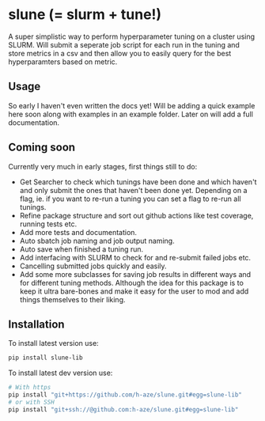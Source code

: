 # slune (= slurm + tune!)
A super simplistic way to perform hyperparameter tuning on a cluster using SLURM. Will submit a seperate job script for each run in the tuning and store metrics in a csv and then allow you to easily query for the best hyperparamters based on metric.

## Usage
So early I haven't even written the docs yet! Will be adding a quick example here soon along with examples in an example folder. Later on will add a full documentation.

## Coming soon
Currently very much in early stages, first things still to do:
- Get Searcher to check which tunings have been done and which haven't and only submit the ones that haven't been done yet. Depending on a flag, ie. if you want to re-run a tuning you can set a flag to re-run all tunings.
- Refine package structure and sort out github actions like test coverage, running tests etc.
- Add more tests and documentation.
- Auto sbatch job naming and job output naming.
- Auto save when finished a tuning run.
- Add interfacing with SLURM to check for and re-submit failed jobs etc. 
- Cancelling submitted jobs quickly and easily.
- Add some more subclasses for saving job results in different ways and for different tuning methods. 
Although the idea for this package is to keep it ultra bare-bones and make it easy for the user to mod and add things themselves to their liking.

## Installation
To install latest version use:
```bash
pip install slune-lib
```
To install latest dev version use:
```bash
# With https
pip install "git+https://github.com/h-aze/slune.git#egg=slune-lib"
# or with SSH
pip install "git+ssh://@github.com:h-aze/slune.git#egg=slune-lib"
```